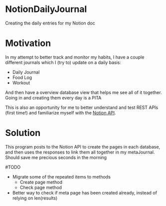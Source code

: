# NotionDailyJournal
 Creating the daily entries for my Notion doc

# Motivation
In my attempt to better track and monitor my habits, I have a couple different journals which I (try to) update on a daily basis:
- Daily Journal
- Food Log
- Workout

And then have a overview database view that helps me see all of it together. Going in and creating them every day is a PITA

This is also an opportunity for me to better understand and test REST APIs (first time!) and familiarize myself with the [Notion API](https://developers.notion.com/).

# Solution
This program posts to the Notion API to create the pages in each database, and then uses the responses to link them all together in my metaJournal. Should save me precious seconds in the morning

#TODO
- Migrate some of the repeated items to methods
    - Create page method
    - Check page method
- Better way to check if meta page has been created already, instead of relying on len(results)